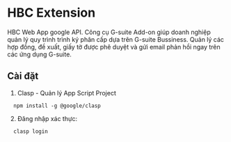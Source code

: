 # HBC Extension
HBC Web App google API.
Công cụ G-suite Add-on giúp doanh nghiệp quản lý quy trình trình ký phân cấp dựa trên G-suite Bussiness. Quản lý các hợp đồng, đề xuất, giấy tờ được phê duyệt và gửi email phản hồi ngay trên các ứng dụng G-suite.
## Cài đặt
1. Clasp - Quản lý App Script Project
  ```
    npm install -g @google/clasp
  ```
 2. Đăng nhập xác thực:
  ```
    clasp login 
   ```
